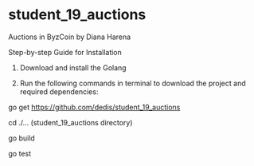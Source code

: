 # student_19_auctions
Auctions in ByzCoin by Diana Harena

Step-by-step Guide for Installation

1. Download and install the Golang

2. Run the following commands in terminal to download the project and required dependencies:

go get https://github.com/dedis/student_19_auctions

cd ./... (student_19_auctions directory)

go build

go test


